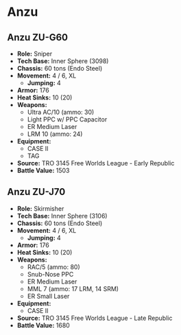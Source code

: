 # Anzu
## Anzu ZU-G60
- **Role:** Sniper
- **Tech Base:** Inner Sphere (3098)
- **Chassis:** 60 tons (Endo Steel)
- **Movement:** 4 / 6, XL
  - **Jumping:** 4
- **Armor:** 176
- **Heat Sinks:** 10 (20)
- **Weapons:**
  - Ultra AC/10 (ammo: 30)
  - Light PPC w/ PPC Capacitor
  - ER Medium Laser
  - LRM 10 (ammo: 24)
- **Equipment:**
  - CASE II
  - TAG
- **Source:** TRO 3145 Free Worlds League - Early Republic
- **Battle Value:** 1503

## Anzu ZU-J70
- **Role:** Skirmisher
- **Tech Base:** Inner Sphere (3106)
- **Chassis:** 60 tons (Endo Steel)
- **Movement:** 4 / 6, XL
  - **Jumping:** 4
- **Armor:** 176
- **Heat Sinks:** 10 (20)
- **Weapons:**
  - RAC/5 (ammo: 80)
  - Snub-Nose PPC
  - ER Medium Laser
  - MML 7 (ammo: 17 LRM, 14 SRM)
  - ER Small Laser
- **Equipment:**
  - CASE II
- **Source:** TRO 3145 Free Worlds League - Late Republic
- **Battle Value:** 1680

